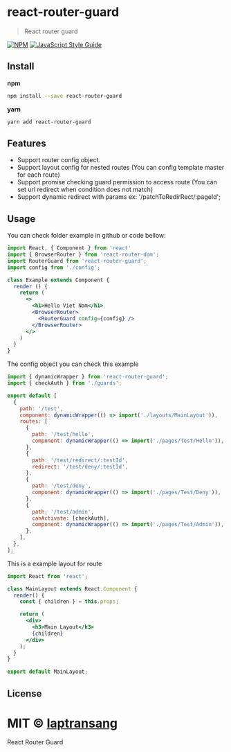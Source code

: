 # react-router-guard
> React router guard

[![NPM](https://img.shields.io/npm/v/react-router-guard.svg)](https://www.npmjs.com/package/react-router-guard) [![JavaScript Style Guide](https://img.shields.io/badge/code_style-standard-brightgreen.svg)](https://standardjs.com)

## Install
**npm**

```bash
npm install --save react-router-guard
```
**yarn**
```bash
yarn add react-router-guard
```

## Features
- Support router config object.
- Support layout config for nested routes (You can config template master for each route)
- Support promise checking guard permission to access route (You can set url redirect when condition does not match)
- Support dynamic redirect with params ex: '/patchToRedirRect/:pageId';

## Usage
You can check folder example in github or code bellow:
```jsx
import React, { Component } from 'react'
import { BrowserRouter } from 'react-router-dom';
import RouterGuard from 'react-router-guard';
import config from './config';

class Example extends Component {
  render () {
    return (
      <>
        <h1>Hello Viet Nam</h1>
        <BrowserRouter>
          <RouterGuard config={config} />
        </BrowserRouter>      
      </>
    )
  }
}
```

The config object you can check this example

```jsx
import { dynamicWrapper } from 'react-router-guard';
import { checkAuth } from './guards';

export default [
  {
    path: '/test',
    component: dynamicWrapper(() => import('./layouts/MainLayout')),
    routes: [
      {
        path: '/test/hello',
        component: dynamicWrapper(() => import('./pages/Test/Hello')),
      },
      {
        path: '/test/redirect/:testId',
        redirect: '/test/deny/:testId',
      },
      {
        path: '/test/deny',
        component: dynamicWrapper(() => import('./pages/Test/Deny')),
      },
      {
        path: '/test/admin',
        canActivate: [checkAuth],
        component: dynamicWrapper(() => import('./pages/Test/Admin')),
      },
    ],
  },
];

```

This is a example layout for route

```jsx
import React from 'react';

class MainLayout extends React.Component {
  render() {
    const { children } = this.props;

    return (
      <div>
        <h3>Main Layout</h3>
        {children}
      </div>
    );
  }
}

export default MainLayout;
```

## License

MIT © [laptransang](https://github.com/laptransang)
=======
React Router Guard
